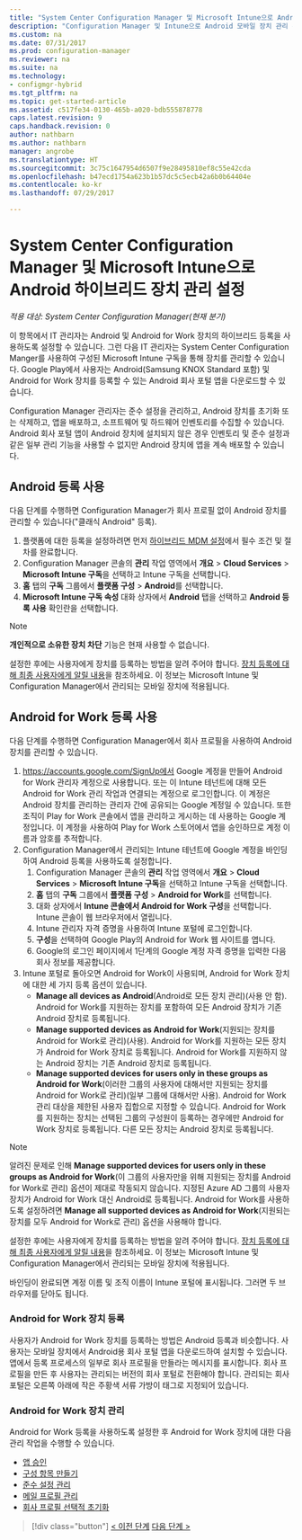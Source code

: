 ```yaml
---
title: "System Center Configuration Manager 및 Microsoft Intune으로 Android 하이브리드 장치 관리 설정 | Microsoft 문서"
description: "Configuration Manager 및 Intune으로 Android 모바일 장치 관리 준비"
ms.custom: na
ms.date: 07/31/2017
ms.prod: configuration-manager
ms.reviewer: na
ms.suite: na
ms.technology:
- configmgr-hybrid
ms.tgt_pltfrm: na
ms.topic: get-started-article
ms.assetid: c517fe34-0130-465b-a020-bdb555878778
caps.latest.revision: 9
caps.handback.revision: 0
author: nathbarn
ms.author: nathbarn
manager: angrobe
ms.translationtype: HT
ms.sourcegitcommit: 3c75c1647954d6507f9e28495810ef8c55e42cda
ms.openlocfilehash: b47ecd1754a623b1b57dc5c5ecb42a6b0b64404e
ms.contentlocale: ko-kr
ms.lasthandoff: 07/29/2017

---
```

# <a name="set-up-android-hybrid-device-management-with-system-center-configuration-manager-and-microsoft-intune"></a>System Center Configuration Manager 및 Microsoft Intune으로 Android 하이브리드 장치 관리 설정

*적용 대상: System Center Configuration Manager(현재 분기)*

이 항목에서 IT 관리자는 Android 및 Android for Work 장치의 하이브리드 등록을 사용하도록 설정할 수 있습니다. 그런 다음 IT 관리자는 System Center Configuration Manger를 사용하여 구성된 Microsoft Intune 구독을 통해 장치를 관리할 수 있습니다. Google Play에서 사용자는 Android(Samsung KNOX Standard 포함) 및 Android for Work 장치를 등록할 수 있는 Android 회사 포털 앱을 다운로드할 수 있습니다.

Configuration Manager 관리자는 준수 설정을 관리하고, Android 장치를 초기화 또는 삭제하고, 앱을 배포하고, 소프트웨어 및 하드웨어 인벤토리를 수집할 수 있습니다. Android 회사 포털 앱이 Android 장치에 설치되지 않은 경우 인벤토리 및 준수 설정과 같은 일부 관리 기능을 사용할 수 없지만 Android 장치에 앱을 계속 배포할 수 있습니다.  

## <a name="enable-android-enrollment"></a>Android 등록 사용  
다음 단계를 수행하면 Configuration Manager가 회사 프로필 없이 Android 장치를 관리할 수 있습니다("클래식 Android" 등록).

1. 플랫폼에 대한 등록을 설정하려면 먼저 [하이브리드 MDM 설정](setup-hybrid-mdm.md)에서 필수 조건 및 절차를 완료합니다.  
2. Configuration Manager 콘솔의 **관리** 작업 영역에서 **개요** > **Cloud Services** > **Microsoft Intune 구독**을 선택하고 Intune 구독을 선택합니다.  
3. **홈** 탭의 **구독** 그룹에서 **플랫폼 구성** > **Android**를 선택합니다.  
4. **Microsoft Intune 구독 속성** 대화 상자에서 **Android** 탭을 선택하고 **Android 등록 사용** 확인란을 선택합니다.  

> [!NOTE]
>  **개인적으로 소유한 장치 차단** 기능은 현재 사용할 수 없습니다. 

 설정한 후에는 사용자에게 장치를 등록하는 방법을 알려 주어야 합니다. [장치 등록에 대해 최종 사용자에게 알릴 내용](https://docs.microsoft.com/intune/deploy-use/what-to-tell-your-end-users-about-using-microsoft-intune)을 참조하세요. 이 정보는 Microsoft Intune 및 Configuration Manager에서 관리되는 모바일 장치에 적용됩니다.

## <a name="enable-android-for-work-enrollment"></a>Android for Work 등록 사용
다음 단계를 수행하면 Configuration Manager에서 회사 프로필을 사용하여 Android 장치를 관리할 수 있습니다.

1. https://accounts.google.com/SignUp에서 Google 계정을 만들어 Android for Work 관리자 계정으로 사용합니다. 또는 이 Intune 테넌트에 대해 모든 Android for Work 관리 작업과 연결되는 계정으로 로그인합니다. 이 계정은 Android 장치를 관리하는 관리자 간에 공유되는 Google 계정일 수 있습니다. 또한 조직이 Play for Work 콘솔에서 앱을 관리하고 게시하는 데 사용하는 Google 계정입니다. 이 계정을 사용하여 Play for Work 스토어에서 앱을 승인하므로 계정 이름과 암호를 추적합니다.
2. Configuration Manager에서 관리되는 Intune 테넌트에 Google 계정을 바인딩하여 Android 등록을 사용하도록 설정합니다.
   1. Configuration Manager 콘솔의 **관리** 작업 영역에서 **개요** > **Cloud Services** > **Microsoft Intune 구독**을 선택하고 Intune 구독을 선택합니다.
   2. **홈** 탭의 **구독** 그룹에서 **플랫폼 구성** > **Android for Work**를 선택합니다.
   3. 대화 상자에서 **Intune 콘솔에서 Android for Work 구성**을 선택합니다. Intune 콘솔이 웹 브라우저에서 열립니다.
   4. Intune 관리자 자격 증명을 사용하여 Intune 포털에 로그인합니다.
   5. **구성**을 선택하여 Google Play의 Android for Work 웹 사이트를 엽니다.
   6. Google의 로그인 페이지에서 1단계의 Google 계정 자격 증명을 입력한 다음 회사 정보를 제공합니다.
3. Intune 포털로 돌아오면 Android for Work이 사용되며, Android for Work 장치에 대한 세 가지 등록 옵션이 있습니다.
   - **Manage all devices as Android**(Android로 모든 장치 관리)(사용 안 함). Android for Work를 지원하는 장치를 포함하여 모든 Android 장치가 기존 Android 장치로 등록됩니다.
   - **Manage supported devices as Android for Work**(지원되는 장치를 Android for Work로 관리)(사용). Android for Work를 지원하는 모든 장치가 Android for Work 장치로 등록됩니다. Android for Work를 지원하지 않는 Android 장치는 기존 Android 장치로 등록됩니다.
   - **Manage supported devices for users only in these groups as Android for Work**(이러한 그룹의 사용자에 대해서만 지원되는 장치를 Android for Work로 관리)(일부 그룹에 대해서만 사용). Android for Work 관리 대상을 제한된 사용자 집합으로 지정할 수 있습니다. Android for Work를 지원하는 장치는 선택된 그룹의 구성원이 등록하는 경우에만 Android for Work 장치로 등록됩니다. 다른 모든 장치는 Android 장치로 등록됩니다.

> [!NOTE]
> 알려진 문제로 인해 **Manage supported devices for users only in these groups as Android for Work**(이 그룹의 사용자만을 위해 지원되는 장치를 Android for Work로 관리) 옵션이 제대로 작동되지 않습니다. 지정된 Azure AD 그룹의 사용자 장치가 Android for Work 대신 Android로 등록됩니다. Android for Work를 사용하도록 설정하려면 **Manage all supported devices as Android for Work**(지원되는 장치를 모두 Android for Work로 관리) 옵션을 사용해야 합니다.


설정한 후에는 사용자에게 장치를 등록하는 방법을 알려 주어야 합니다. [장치 등록에 대해 최종 사용자에게 알릴 내용](https://docs.microsoft.com/intune/deploy-use/what-to-tell-your-end-users-about-using-microsoft-intune)을 참조하세요. 이 정보는 Microsoft Intune 및 Configuration Manager에서 관리되는 모바일 장치에 적용됩니다.

바인딩이 완료되면 계정 이름 및 조직 이름이 Intune 포털에 표시됩니다. 그러면 두 브라우저를 닫아도 됩니다.

### <a name="enroll-an-android-for-work-device"></a>Android for Work 장치 등록
사용자가 Android for Work 장치를 등록하는 방법은 Android 등록과 비슷합니다. 사용자는 모바일 장치에서 Android용 회사 포털 앱을 다운로드하여 설치할 수 있습니다. 앱에서 등록 프로세스의 일부로 회사 프로필을 만들라는 메시지를 표시합니다. 회사 프로필을 만든 후 사용자는 관리되는 버전의 회사 포털로 전환해야 합니다. 관리되는 회사 포털은 오른쪽 아래에 작은 주황색 서류 가방이 태그로 지정되어 있습니다.

### <a name="manage-android-for-work-devices"></a>Android for Work 장치 관리
Android for Work 등록을 사용하도록 설정한 후 Android for Work 장치에 대한 다음 관리 작업을 수행할 수 있습니다.
- [앱 승인](/sccm/mdm/deploy-use/creating-android-applications#approve-and-deploy-android-for-work-apps)
- [구성 항목 만들기](/sccm/mdm/deploy-use/create-configuration-items-for-android-for-work-devices-managed-without-the-client)
- [준수 설정 관리](/sccm/mdm/deploy-use/create-configuration-items-for-android-for-work-devices-managed-without-the-client)
- [메일 프로필 관리](/sccm/mdm/deploy-use/create-exchange-activesync-profiles)
- [회사 프로필 선택적 초기화](/sccm/mdm/deploy-use/wipe-lock-reset-devices#selective-wipe)

> [!div class="button"]
[< 이전 단계](create-service-connection-point.md)  [다음 단계 >](set-up-additional-management.md)

